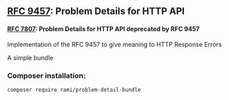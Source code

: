 [RFC 9457](https://datatracker.ietf.org/doc/html/rfc9457): Problem Details for HTTP API 
-
#### [RFC 7807](https://datatracker.ietf.org/doc/html/rfc7807#section-3.2): Problem Details for HTTP API deprecated by RFC 9457

Implementation of the RFC 9457 to give meaning to HTTP Response Errors

A simple bundle

### Composer installation:

`composer require rami/problem-detail-bundle`